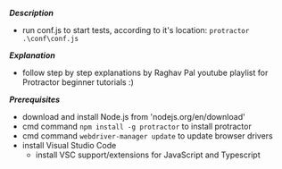***Description***
- run conf.js to start tests, according to it's location: `protractor .\conf\conf.js`

***Explanation***
- follow step by step explanations by Raghav Pal youtube playlist for Protractor beginner tutorials :)

***Prerequisites***
- download and install Node.js from 'nodejs.org/en/download' 
- cmd command `npm install -g protractor` to install protractor
- cmd command `webdriver-manager update` to update browser drivers
- install Visual Studio Code
    - install VSC support/extensions for JavaScript and Typescript


